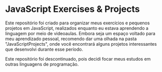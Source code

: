 # JavaScript Exercises & Projects
Este repositório foi criado para organizar meus exercícios e pequenos projetos em JavaScript, realizados enquanto eu estava aprendendo a linguagem por meio de videoaulas. 
Embora seja um espaço voltado para meu aprendizado pessoal, recomendo dar uma olhada na pasta "JavaScriptProjects", onde você encontrará alguns projetos interessantes que desenvolvi durante esse período.

Este repositório foi descontinuado, pois decidi focar meus estudos em outras linguagens de programação.
